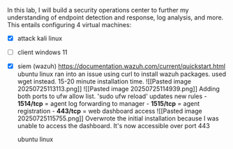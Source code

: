 In this lab, I will build a security operations center to further my understanding of endpoint detection and response, log analysis, and more. This entails configuring 4 virtual machines: 
- [x] attack
	kali linux  
- [ ] client
	windows 11
- [x] siem (wazuh)
	https://documentation.wazuh.com/current/quickstart.html
	ubuntu linux 
		ran into an issue using curl to install wazuh packages. used wget instead. 15-20 minute installation time. 
		![[Pasted image 20250725113113.png]]
		![[Pasted image 20250725114939.png]]
		Adding both ports to ufw allow list. 'sudo ufw reload' updates new rules
		- **1514/tcp** = agent log forwarding to manager
		- **1515/tcp** = agent registration
		- **443/tcp** = web dashboard access
		![[Pasted image 20250725115755.png]]
			Overwrote the initial installation because I was unable to access the dashboard. It's now accessible over port 443

	ubuntu linux 

